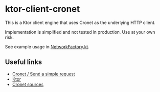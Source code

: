 # ktor-client-cronet

This is a Ktor client engine that uses Cronet as the underlying HTTP client.

Implementation is simplified and not tested in production.
Use at your own risk.

See example usage in [NetworkFactory.kt](app/src/main/java/com/github/ruggedbl/ktor/client/cronet/NetworkFactory.kt).

## Useful links
- [Cronet / Send a simple request](https://developer.android.com/develop/connectivity/cronet/start)
- [Ktor](https://github.com/ktorio/ktor)
- [Cronet sources](https://source.chromium.org/chromium/chromium/src/+/main:components/cronet/android/java/src/org/chromium/net/impl/CronetEngineBuilderImpl.java)